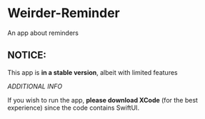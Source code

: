 # Weirder-Reminder

An app about reminders

## NOTICE:

This app is **in a stable version**, albeit with limited features

_ADDITIONAL INFO_

If you wish to run the app, **please download XCode** (for the best experience) since the code contains SwiftUI.

